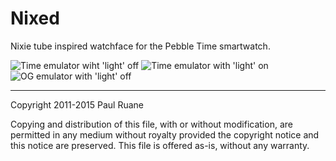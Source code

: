 Nixed
=====

Nixie tube inspired watchface for the Pebble Time smartwatch.

![Time emulator wiht 'light' off](http://i.imgur.com/a3H4CiS.png)
![Time emulator with 'light' on](http://i.imgur.com/tbAr91G.png)
![OG emulator with 'light' off](http://i.imgur.com/1LNsrZG.png)

---

Copyright 2011-2015 Paul Ruane

Copying and distribution of this file, with or without modification, are permitted in any medium without royalty provided the copyright notice and this notice are preserved. This file is offered as-is, without any warranty.
